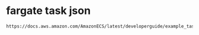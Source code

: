 # fargate task json 
```
https://docs.aws.amazon.com/AmazonECS/latest/developerguide/example_task_definitions.html
```